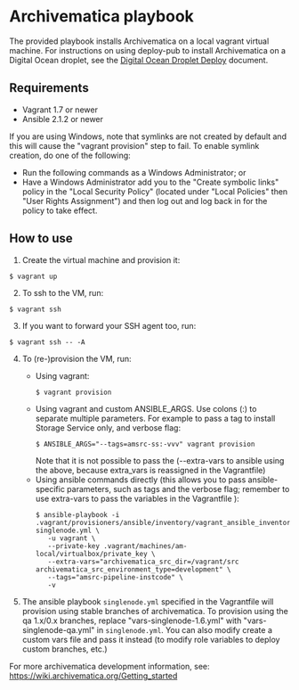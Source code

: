 # Archivematica playbook

The provided playbook installs Archivematica on a local vagrant virtual
machine. For instructions on using deploy-pub to install Archivematica on a
Digital Ocean droplet, see the [Digital Ocean Droplet
Deploy](docs/digital-ocean-install-example.rst) document.

## Requirements

- Vagrant 1.7 or newer
- Ansible 2.1.2 or newer

If you are using Windows, note that symlinks are not created by default and this will cause the "vagrant provision" step to fail. To enable symlink creation, do one of the following:

- Run the following commands as a Windows Administrator; or
- Have a Windows Administrator add you to the "Create symbolic links" policy in the "Local Security Policy" (located under "Local Policies" then "User Rights Assignment") and then log out and log back in for the policy to take effect.

## How to use

1. Create the virtual machine and provision it:
  ```
  $ vagrant up
  ```

2. To ssh to the VM, run:
  ```
  $ vagrant ssh
  ```

3. If you want to forward your SSH agent too, run:
  ```
  $ vagrant ssh -- -A
  ```

4. To (re-)provision the VM, run:
    * Using vagrant:
        ```
        $ vagrant provision
        ```
    * Using vagrant and custom ANSIBLE_ARGS. Use colons (:) to separate multiple parameters. For example to pass a tag to install Storage Service only, and verbose flag:
        ```
        $ ANSIBLE_ARGS="--tags=amsrc-ss:-vvv" vagrant provision
        ```
      Note that it is not possible to pass the (--extra-vars to ansible using the above, because extra_vars is reassigned in the Vagrantfile)
    * Using ansible commands directly (this allows you to pass ansible-specific parameters,
      such as tags and the verbose flag; remember to use extra-vars to pass the variables in the Vagrantfile ):
        ```
        $ ansible-playbook -i .vagrant/provisioners/ansible/inventory/vagrant_ansible_inventory singlenode.yml \
           -u vagrant \
           --private-key .vagrant/machines/am-local/virtualbox/private_key \
           --extra-vars="archivematica_src_dir=/vagrant/src archivematica_src_environment_type=development" \
           --tags="amsrc-pipeline-instcode" \
           -v
        ```

5. The ansible playbook `singlenode.yml` specified in the Vagrantfile will provision using stable branches of archivematica. To provision using the qa 1.x/0.x branches, replace "vars-singlenode-1.6.yml" with "vars-singlenode-qa.yml" in `singlenode.yml`. You can also modify create a custom vars file and pass it instead (to modify role variables to deploy custom branches, etc.)  


For more archivematica development information, see: https://wiki.archivematica.org/Getting_started
